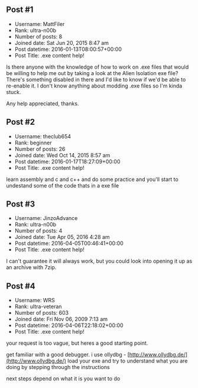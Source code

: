 ## Post #1
- Username: MattFiler
- Rank: ultra-n00b
- Number of posts: 8
- Joined date: Sat Jun 20, 2015 8:47 am
- Post datetime: 2016-01-13T08:00:57+00:00
- Post Title: .exe content help!

Is there anyone with the knowledge of how to work on .exe files that would be willing to help me out by taking a look at the Alien Isolation exe file? There's something disabled in there and I'd like to know if we'd be able to re-enable it. I don't know anything about modding .exe files so I'm kinda stuck.

Any help appreciated, thanks.
## Post #2
- Username: theclub654
- Rank: beginner
- Number of posts: 26
- Joined date: Wed Oct 14, 2015 8:57 am
- Post datetime: 2016-01-17T18:27:09+00:00
- Post Title: .exe content help!

learn assembly and c and c++ and do some practice and you'll start to undestand some of the code thats in a exe file
## Post #3
- Username: JinzoAdvance
- Rank: ultra-n00b
- Number of posts: 4
- Joined date: Tue Apr 05, 2016 4:28 am
- Post datetime: 2016-04-05T00:46:41+00:00
- Post Title: .exe content help!

I can't guarantee it will always work, but you could look into opening it up as an archive with 7zip.
## Post #4
- Username: WRS
- Rank: ultra-veteran
- Number of posts: 603
- Joined date: Fri Nov 06, 2009 7:13 am
- Post datetime: 2016-04-06T22:18:02+00:00
- Post Title: .exe content help!

your request is too vague, but heres a good starting point.

get familiar with a good debugger. i use ollydbg - [http://www.ollydbg.de/](http://www.ollydbg.de/)
load your exe and try to understand what you are doing by stepping through the instructions

next steps depend on what it is you want to do
